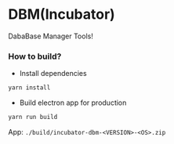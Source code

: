 # DBM(Incubator)

DabaBase Manager Tools!

### How to build?

- Install dependencies

```bash
yarn install
```

- Build electron app for production

```bash
yarn run build
```

App: `./build/incubator-dbm-<VERSION>-<OS>.zip`

